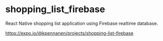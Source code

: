 # shopping_list_firebase

React Native shopping list application using Firebase realtime database.

https://expo.io/@kpennanen/projects/shopping-list-firebase
